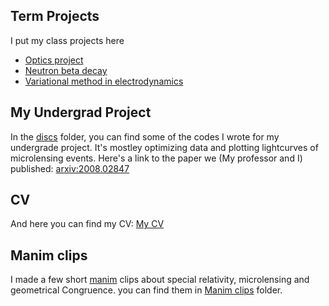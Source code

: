 ## Term Projects
I put my class projects here

* [Optics project](Optics/)
* [Neutron beta decay](Neutrinos/)
* [Variational method in electrodynamics](Variational/)


## My Undergrad Project
In the [discs](\discs) folder, you can find some of the codes I wrote for my undergrade project. It's mostley optimizing data and plotting lightcurves of microlensing events. Here's a link to the paper we (My professor and I) published: [arxiv:2008.02847](https://arxiv.org/abs/2008.02847)


## CV
And here you can find my CV: [My CV](CV/Ali_Salehi_CV.pdf)


## Manim clips
I made a few short [manim](https://github.com/3b1b/manim) clips about special relativity, microlensing and geometrical Congruence. you can find them in [Manim clips](\Manim_clips) folder.
